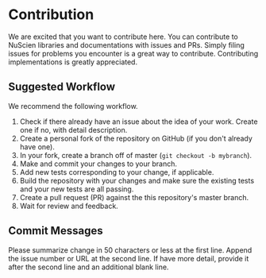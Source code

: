 # Contribution

We are excited that you want to contribute here.
You can contribute to NuScien libraries and documentations with issues and PRs.
Simply filing issues for problems you encounter is a great way to contribute.
Contributing implementations is greatly appreciated.

## Suggested Workflow

We recommend the following workflow.

1. Check if there already have an issue about the idea of your work. Create one if no, with detail description.
2. Create a personal fork of the repository on GitHub (if you don't already have one).
3. In your fork, create a branch off of master (`git checkout -b mybranch`).
4. Make and commit your changes to your branch.
5. Add new tests corresponding to your change, if applicable.
6. Build the repository with your changes and make sure the existing tests and your new tests are all passing.
7. Create a pull request (PR) against the this repository's master branch.
8. Wait for review and feedback.

## Commit Messages

Please summarize change in 50 characters or less at the first line.
Append the issue number or URL at the second line.
If have more detail, provide it after the second line and an additional blank line.
